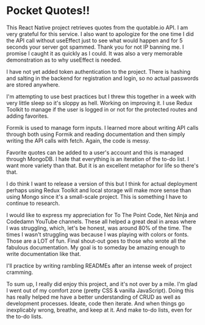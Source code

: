 # Pocket Quotes!!

This React Native project retrieves quotes from the quotable.io API. I am very grateful for this service. I also want to apologize for the one time I did the API call without useEffect just to see what would happen and for 5 seconds your server got spammed. Thank you for not IP banning me. I promise I caught it as quickly as I could. It was also a very memorable demonstration as to why useEffect is needed.

I have not yet added token authentication to the project. There is hashing and salting in the backend for registration and login, so no actual passwords are stored anywhere. 

I'm attempting to use best practices but I threw this together in a week with very little sleep so it's sloppy as hell. Working on improving it. I use Redux Toolkit to manage if the user is logged in or not for the protected routes and adding favorites. 

Formik is used to manage form inputs. I learned more about writing API calls through both using Formik and reading documentation and then simply writing the API calls with fetch. Again, the code is messy.  

Favorite quotes can be added to a user's account and this is managed through MongoDB. I hate that everything is an iteration of the to-do list. I want more variety than that. But it is an excellent metaphor for life so there's that.

I do think I want to release a version of this but I think for actual deployment perhaps using Redux Toolkit and local storage will make more sense than using Mongo since it's a small-scale project. This is something I have to continue to research. 

I would like to express my appreciation for To The Point Code, Net Ninja and Codedamn YouTube channels. These all helped a great deal in areas where I was struggling, which, let's be honest, was around 80% of the time. The times I wasn't struggling was because I was playing with colors or fonts. Those are a LOT of fun. Final shout-out goes to those who wrote all the fabulous documentation. My goal is to someday be amazing enough to write documentation like that. 

I'll practice by writing rambling READMEs after an intense week of project cramming. 

To sum up, I really did enjoy this project, and it's not over by a mile. I'm glad I went out of my comfort zone (pretty CSS & vanilla JavaScript). Doing this has really helped me have a better understanding of CRUD as well as development processes. Ideate, code then iterate. And when things go inexplicably wrong, breathe, and keep at it. And make to-do lists, even for the to-do lists. 

